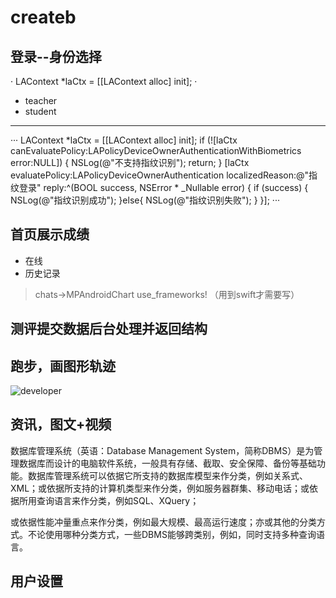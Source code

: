 # **createb**
## 登录--身份选择
· LAContext *laCtx = [[LAContext alloc] init]; ·
* teacher
* student
-------
···
LAContext *laCtx = [[LAContext alloc] init];
    if (![laCtx canEvaluatePolicy:LAPolicyDeviceOwnerAuthenticationWithBiometrics error:NULL]) {
        NSLog(@"不支持指纹识别");
        return;
    }
    [laCtx evaluatePolicy:LAPolicyDeviceOwnerAuthentication localizedReason:@"指纹登录" reply:^(BOOL success, NSError * _Nullable error) {
        if (success) {
            NSLog(@"指纹识别成功");
        }else{
            NSLog(@"指纹识别失败");
        }
    }];
···
## 首页展示成绩
* 在线
* 历史记录 
> chats->MPAndroidChart  use_frameworks! （用到swift才需要写）
## 测评提交数据后台处理并返回结构
## 跑步，画图形轨迹
![developer](https://ss3.baidu.com/-rVXeDTa2gU2pMbgoY3K/it/u=1548151179,1599468232&fm=202&mola=new&crop=v1)
## 资讯，图文+视频
 数据库管理系统（英语：Database Management System，简称DBMS）是为管理数据库而设计的电脑软件系统，一般具有存储、截取、安全保障、备份等基础功能。数据库管理系统可以依据它所支持的数据库模型来作分类，例如关系式、XML；或依据所支持的计算机类型来作分类，例如服务器群集、移动电话；或依据所用查询语言来作分类，例如SQL、XQuery；
 
 或依据性能冲量重点来作分类，例如最大规模、最高运行速度；亦或其他的分类方式。不论使用哪种分类方式，一些DBMS能够跨类别，例如，同时支持多种查询语言。
## 用户设置
